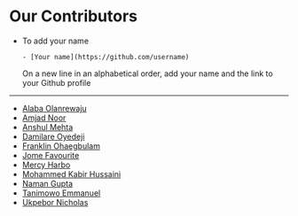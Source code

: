 # Our Contributors

<!-- Eligibility -->
<!-- Either been a member of the community, made a PR that has been merged, raised an issue or contributed in a way or the other! -->

- To add your name

  ```- [Your name](https://github.com/username)```
  
  On a new line in an alphabetical order, add your name and the link to your Github profile
 _________________________________________________________________________________________
  
  <!-- Starting -->
 - [Alaba Olanrewaju](https://github.com/chryzcodez)
 - [Amjad Noor](https://github.com/AmjadNoor)
 - [Anshul Mehta](https://github.com/Anshul7sp1)
 - [Damilare Oyedeji](https://github.com/fuglydami)
 - [Franklin Ohaegbulam](https://github.com/frankiefab100)
 - [Jome Favourite](https://github.com/jomefavourite)
 - [Mercy Harbo](https://github.com/mercyharbo)
 - [Mohammed Kabir Hussaini](https://github.com/lekandev)
 - [Naman Gupta](https://github.com/namangupta1399)
 - [Tanimowo Emmanuel](https://github.com/Mannuel25)
 - [Ukpebor Nicholas](https://github.com/Ukpebor)


  <!-- end -->
